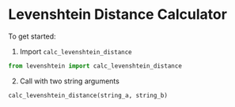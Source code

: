 # Levenshtein Distance Calculator
To get started:
1. Import `calc_levenshtein_distance`
```python
from levenshtein import calc_levenshtein_distance
```
2. Call with two string arguments
```python
calc_levenshtein_distance(string_a, string_b)
```